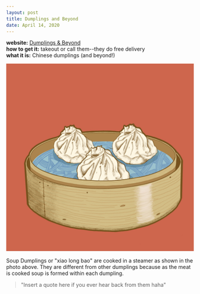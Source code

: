 ```yaml
---
layout: post
title: Dumplings and Beyond
date: April 14, 2020
---
```


<div class="message">
  <b>website:</b> <a href= "https://www.mealage.com/2foodmenu8.jsp?sessionid=1588538731823A6911381781100irexaucdcmmafrshmhpnxfqdrvcc&restaurantId=8042&categoryId=null">Dumplings & Beyond</a>
  <br>
  <b>how to get it:</b> takeout or call them--they do free delivery
  <br>
  <b>what it is:</b> Chinese dumplings (and beyond!)
</div>

![xiao long bao from dumplings and beyond](public/images/Soup_Dumpling.jpg)

Soup Dumplings or "xiao long bao" are cooked in a steamer as shown in the photo above. They are different from other dumplings because as the meat is cooked soup is formed within each dumpling.

> "Insert a quote here if you ever hear back from them haha"

